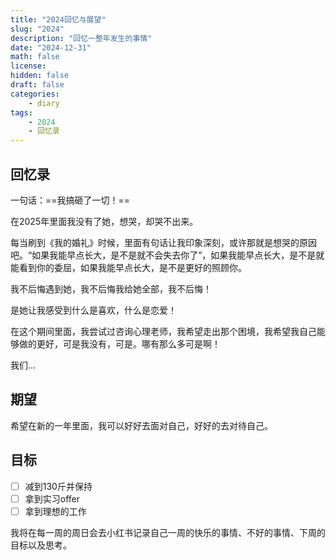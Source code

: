 ```yaml
---
title: "2024回忆与展望"
slug: "2024"
description: "回忆一整年发生的事情"
date: "2024-12-31"
math: false
license: 
hidden: false
draft: false 
categories: 
    - diary
tags:
    - 2024
    - 回忆录
---
```


## 回忆录

一句话：==我搞砸了一切！==

在2025年里面我没有了她，想哭，却哭不出来。

每当刷到《我的婚礼》时候，里面有句话让我印象深刻，或许那就是想哭的原因吧。“如果我能早点长大，是不是就不会失去你了”，如果我能早点长大，是不是就能看到你的委屈，如果我能早点长大，是不是更好的照顾你。

我不后悔遇到她，我不后悔我给她全部，我不后悔！

是她让我感受到什么是喜欢，什么是恋爱！

在这个期间里面，我尝试过咨询心理老师，我希望走出那个困境，我希望我自己能够做的更好，可是我没有，可是。哪有那么多可是啊！

我们…

## 期望

希望在新的一年里面，我可以好好去面对自己，好好的去对待自己。

## 目标

- [ ] 减到130斤并保持
- [ ] 拿到实习offer
- [ ] 拿到理想的工作

我将在每一周的周日会去小红书记录自己一周的快乐的事情、不好的事情、下周的目标以及思考。
